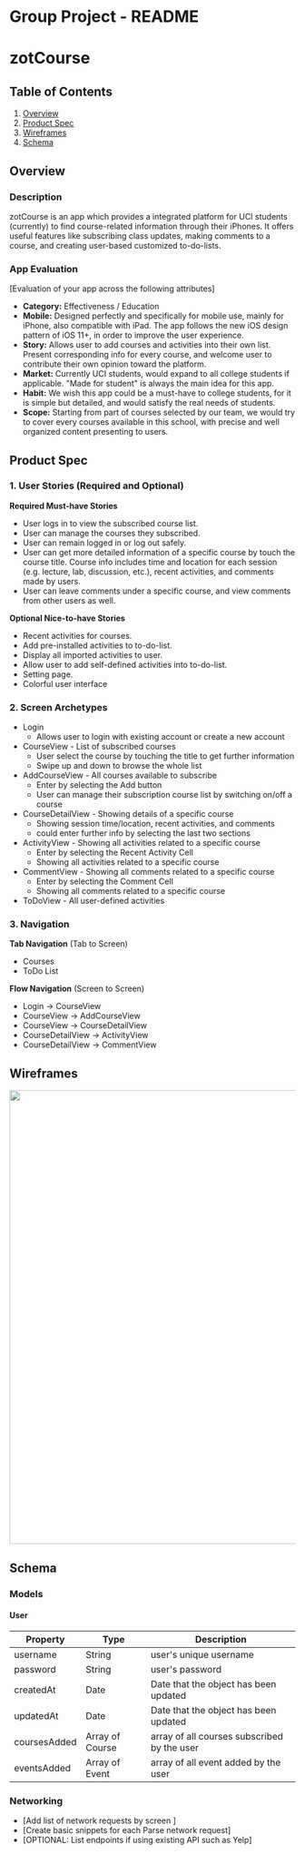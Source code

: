 Group Project - README
===

# zotCourse

## Table of Contents
1. [Overview](#Overview)
1. [Product Spec](#Product-Spec)
1. [Wireframes](#Wireframes)
2. [Schema](#Schema)

## Overview
### Description
zotCourse is an app which provides a integrated platform for UCI students (currently) to find course-related information through their iPhones. It offers useful features like subscribing class updates, making comments to a course, and creating user-based customized to-do-lists.

### App Evaluation
[Evaluation of your app across the following attributes]
- **Category:** Effectiveness / Education
- **Mobile:** Designed perfectly and specifically for mobile use, mainly for iPhone, also compatible with iPad. The app follows the new iOS design pattern of iOS 11+, in order to improve the user experience.
- **Story:** Allows user to add courses and activities into their own list. Present corresponding info for every course, and welcome user to contribute their own opinion toward the platform.
- **Market:** Currently UCI students, would expand to all college students if applicable. "Made for student" is always the main idea for this app.
- **Habit:** We wish this app could be a must-have to college students, for it is simple but detailed, and would satisfy the real needs of students.
- **Scope:** Starting from part of courses selected by our team, we would try to cover every courses available in this school, with precise and well organized content presenting to users.

## Product Spec

### 1. User Stories (Required and Optional)

**Required Must-have Stories**

* User logs in to view the subscribed course list.
* User can manage the courses they subscribed.
* User can remain logged in or log out safely.
* User can get more detailed information of a specific course by touch the course title. Course info includes time and location for each session (e.g. lecture, lab, discussion, etc.), recent activities, and comments made by users.
* User can leave comments under a specific course, and view comments from other users as well.

**Optional Nice-to-have Stories**

* Recent activities for courses.
* Add pre-installed activities to to-do-list.
* Display all imported activities to user.
* Allow user to add self-defined activities into to-do-list.
* Setting page.
* Colorful user interface

### 2. Screen Archetypes

* Login
   * Allows user to login with existing account or create a new account
* CourseView - List of subscribed courses
   * User select the course by touching the title to get further information
   * Swipe up and down to browse the whole list
* AddCourseView - All courses available to subscribe
   * Enter by selecting the Add button
   * User can manage their subscription course list by switching on/off a course
* CourseDetailView - Showing details of a specific course
   * Showing session time/location, recent activities, and comments
   * could enter further info by selecting the last two sections
* ActivityView - Showing all activities related to a specific course
   * Enter by selecting the Recent Activity Cell
   * Showing all activities related to a specific course
* CommentView - Showing all comments related to a specific course
   * Enter by selecting the Comment Cell
   * Showing all comments related to a specific course
* ToDoView - All user-defined activities

### 3. Navigation

**Tab Navigation** (Tab to Screen)
* Courses
* ToDo List

**Flow Navigation** (Screen to Screen)

* Login -> CourseView
* CourseView -> AddCourseView
* CourseView -> CourseDetailView
* CourseDetailView -> ActivityView
* CourseDetailView -> CommentView

## Wireframes
<img src="https://i.imgur.com/JCTy1N1.jpg" width=800>

## Schema 
### Models
#### User

   | Property     | Type   | Description |
   | ------------ | ------ | ----------- |
   | username     | String | user's unique username |
   | password     | String | user's password |
   | createdAt    | Date   | Date that the object has been updated |
   | updatedAt    | Date   | Date that the object has been updated |
   | coursesAdded | Array of Course | array of all courses subscribed by the user |
   | eventsAdded  | Array of Event | array of all event added by the user |
   
   

### Networking
- [Add list of network requests by screen ]
- [Create basic snippets for each Parse network request]
- [OPTIONAL: List endpoints if using existing API such as Yelp]
